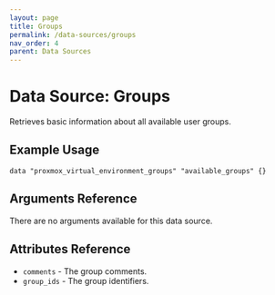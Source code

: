 ```yaml
---
layout: page
title: Groups
permalink: /data-sources/groups
nav_order: 4
parent: Data Sources
---
```


# Data Source: Groups

Retrieves basic information about all available user groups.

## Example Usage

```
data "proxmox_virtual_environment_groups" "available_groups" {}
```

## Arguments Reference

There are no arguments available for this data source.

## Attributes Reference

* `comments` - The group comments.
* `group_ids` - The group identifiers.

